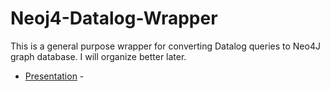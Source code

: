 
# Neoj4-Datalog-Wrapper

This is a general purpose wrapper for converting Datalog queries to Neo4J graph database. I will organize better later. 

- [Presentation](https://github.com/mas-dse-rriopell/Neo4J-Datalog-Wrapper/blob/master/Neo4%20Wrapper%20Presentation-4.pdf) - 
